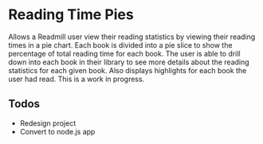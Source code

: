# Reading Time Pies

Allows a Readmill user view their reading statistics by viewing their reading times in a pie chart. Each book is divided into a pie slice to show the percentage of total reading time for each book. The user is able to drill down into each book in their library to see more details about the reading statistics for each given book. Also displays highlights for each book the user had read. This is a work in progress.

## Todos
* Redesign project
* Convert to node.js app